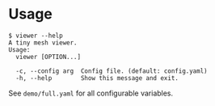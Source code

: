 # Usage

```shell-session
$ viewer --help
A tiny mesh viewer.
Usage:
  viewer [OPTION...]

  -c, --config arg  Config file. (default: config.yaml)
  -h, --help        Show this message and exit.
```

See `demo/full.yaml` for all configurable variables.
